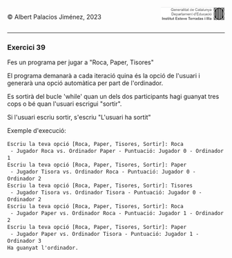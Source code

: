 <div style="display: flex; width: 100%;">
    <div style="flex: 1; padding: 0px;">
        <p>© Albert Palacios Jiménez, 2023</p>
    </div>
    <div style="flex: 1; padding: 0px; text-align: right;">
        <img src="../../assets/ieti.png" height="32" alt="Logo de IETI" style="max-height: 32px;">
    </div>
</div>
<hr/>

### Exercici 39

Fes un programa per jugar a "Roca, Paper, Tisores"

El programa demanarà a cada iteració quina és la opció de l'usuari i generarà una opció automàtica per part de l'ordinador.

Es sortirà del bucle 'while' quan un dels dos participants hagi guanyat tres cops o bé quan l'usuari escrigui "sortir".

Si l'usuari escriu sortir, s'escriu "L'usuari ha sortit"

Exemple d'execució:
```text
Escriu la teva opció [Roca, Paper, Tisores, Sortir]: Roca
 - Jugador Roca vs. Ordinador Paper - Puntuació: Jugador 0 - Ordinador 1
Escriu la teva opció [Roca, Paper, Tisores, Sortir]: Paper
 - Jugador Tisora vs. Ordinador Roca - Puntuació: Jugador 0 - Ordinador 2
Escriu la teva opció [Roca, Paper, Tisores, Sortir]: Tisores
 - Jugador Tisora vs. Ordinador Tisora - Puntuació: Jugador 0 - Ordinador 2
Escriu la teva opció [Roca, Paper, Tisores, Sortir]: Roca
 - Jugador Paper vs. Ordinador Roca - Puntuació: Jugador 1 - Ordinador 2
Escriu la teva opció [Roca, Paper, Tisores, Sortir]: Paper
 - Jugador Paper vs. Ordinador Tisora - Puntuació: Jugador 1 - Ordinador 3
Ha guanyat l'ordinador.
```

